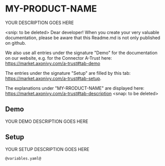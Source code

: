# MY-PRODUCT-NAME

YOUR DESCRIPTION GOES HERE

<snip: to be deleted>
Dear developer! When you create your very valuable documentation, please be aware that this Readme.md is not only published on github.

We also use all entries under the signature "Demo" for the documentation on our website, e.g. for the Connector A-Trust here: https://market.axonivy.com/a-trust#tab-demo

The entries under the signature "Setup" are filled by this tab: https://market.axonivy.com/a-trust#tab-setup.

The explanations under "MY-RRODUCT-NAME" are displayed here: https://market.axonivy.com/a-trust#tab-description
<snap: to be deleted>

## Demo

YOUR DEMO DESCRIPTION GOES HERE

## Setup

YOUR SETUP DESCRIPTION GOES HERE

```
@variables.yaml@
```
